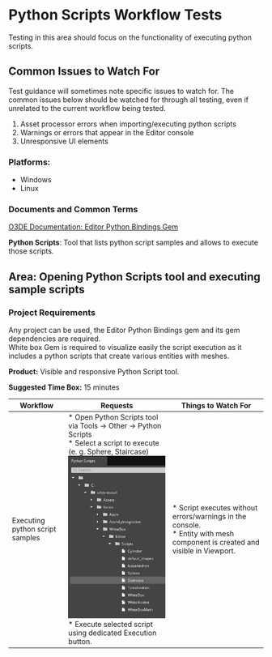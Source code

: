 # Python Scripts Workflow Tests

Testing in this area should focus on the functionality of executing python scripts.

## Common Issues to Watch For

Test guidance will sometimes note specific issues to watch for. The common issues below should be watched for through all testing, even if unrelated to the current workflow being tested.
1. Asset processor errors when importing/executing python scripts
2. Warnings or errors that appear in the Editor console
3. Unresponsive UI elements 

### Platforms:
- Windows
- Linux

### Documents and Common Terms
[O3DE Documentation: Editor Python Bindings Gem](https://www.o3de.org/docs/user-guide/gems/reference/script/python/editor-python-bindings/) <br>


<b>Python Scripts</b>: Tool that lists python script samples and allows to execute those scripts.

<b></b>
## Area: Opening Python Scripts tool and executing sample scripts

### Project Requirements
Any project can be used, the Editor Python Bindings gem and its gem dependencies are required.
<br/>White box Gem is required to visualize easily the script execution as it includes a python scripts that create various entities with meshes.

**Product:** 
Visible and responsive Python Script tool.

**Suggested Time Box:** 
15 minutes

| Workflow                                                            | Requests                                                                                                                                                                                                                                                                                                                                                                                                                                                                      | Things to Watch For                                                                                                                                                                                                                               |
|---------------------------------------------------------------------|-------------------------------------------------------------------------------------------------------------------------------------------------------------------------------------------------------------------------------------------------------------------------------------------------------------------------------------------------------------------------------------------------------------------------------------------------------------------------------|---------------------------------------------------------------------------------------------------------------------------------------------------------------------------------------------------------------------------------------------------|
|Executing python script samples| * Open Python Scripts tool via Tools -> Other -> Python Scripts <br/> * Select a script to execute (e. g. Sphere, Staircase)![Python Scripts Tool](images/Python_Scripts_Tool.png)<br/>* Execute selected script using dedicated Execution button.| * Script executes without errors/warnings in the console. <br/> * Entity with mesh component is created and visible in Viewport.
